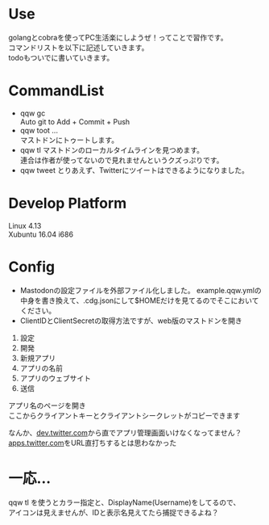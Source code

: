 # Use
golangとcobraを使ってPC生活楽にしようぜ！ってことで習作です。  
コマンドリストを以下に記述していきます。  
todoもついでに書いていきます。  
# CommandList
- qqw gc  
Auto git to Add + Commit + Push  
- qqw toot ...  
マストドンにトゥートします。  
- qqw tl
マストドンのローカルタイムラインを見つめます。  
連合は作者が使ってないので見れませんというクズっぷりです。  
- qqw tweet
とりあえず、Twitterにツイートはできるようになりました。  

# Develop Platform
Linux 4.13  
Xubuntu 16.04 i686  
  
# Config
- Mastodonの設定ファイルを外部ファイル化しました。
example.qqw.ymlの中身を書き換えて、.cdg.jsonにして$HOMEだけを見てるのでそこにおいてください。  
- ClientIDとClientSecretの取得方法ですが、web版のマストドンを開き
1. 設定
2. 開発
3. 新規アプリ
4. アプリの名前
5. アプリのウェブサイト
6. 送信
  
アプリ名のページを開き  
ここからクライアントキーとクライアントシークレットがコピーできます  
  
なんか、[dev.twitter.com](https://developer.twitter.com/)から直でアプリ管理画面いけなくなってません？  
[apps.twitter.com](https://apps.twitter.com/)をURL直打ちするとは思わなかった  

# 一応…
qqw tl を使うとカラー指定と、DisplayName(Username)をしてるので、  
アイコンは見えませんが、IDと表示名見えてたら捕捉できるよね？  

